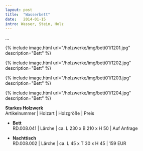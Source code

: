 ```yaml
---
layout: post
title:  "Wasserbett"
date:   2014-01-15
intro: Wasser, Stein, Holz
---
```


...

{% include image.html url="/holzwerke/img/bett01/1201.jpg" description="Bett" %}


{% include image.html url="/holzwerke/img/bett01/1202.jpg" description="Bett" %}


{% include image.html url="/holzwerke/img/bett01/1203.jpg" description="Bett" %}


{% include image.html url="/holzwerke/img/bett01/1204.jpg" description="Bett" %}



**Starkes Holzwerk**   
Artikelnummer \| Holzart \| Holzgröße \| Preis

* **Bett**  
	RD.008.041  \| 	Lärche \| ca. L 230 x B 210 x H  50 \| Auf Anfrage
	
* **Nachttisch**       
	RD.008.002  \| 	Lärche \| ca. L 45 x T 30 x H 45 \| 159 EUR
